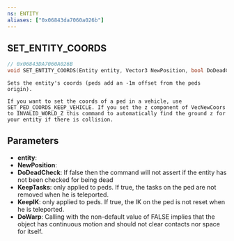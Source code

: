 ```yaml
---
ns: ENTITY
aliases: ["0x06843da7060a026b"]
---
```

## SET_ENTITY_COORDS

```c
// 0x06843DA7060A026B
void SET_ENTITY_COORDS(Entity entity, Vector3 NewPosition, bool DoDeadCheck, bool KeepTasks, bool KeepIK, bool DoWarp);
```

```
Sets the entity's coords (peds add an -1m offset from the peds origin).

If you want to set the coords of a ped in a vehicle, use SET_PED_COORDS_KEEP_VEHICLE. If you set the z component of VecNewCoors to INVALID_WORLD_Z this command to automatically find the ground z for your entity if there is collision.
```

## Parameters
* **entity**: 
* **NewPosition**: 
* **DoDeadCheck**: If false then the command will not assert if the entity has not been checked for being dead
* **KeepTasks**: only applied to peds. If true, the tasks on the ped are not removed when he is teleported.
* **KeepIK**: only applied to peds. If true, the IK on the ped is not reset when he is teleported.
* **DoWarp**: Calling with the non-default value of FALSE implies that the object has continuous motion and should not clear contacts nor space for itself.
